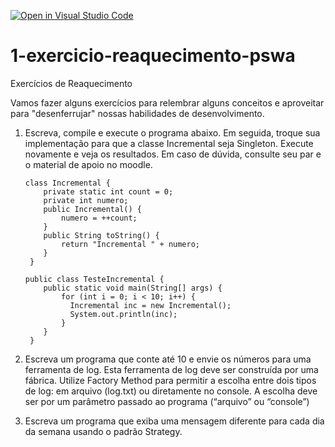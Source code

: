 [![Open in Visual Studio Code](https://classroom.github.com/assets/open-in-vscode-718a45dd9cf7e7f842a935f5ebbe5719a5e09af4491e668f4dbf3b35d5cca122.svg)](https://classroom.github.com/online_ide?assignment_repo_id=14046933&assignment_repo_type=AssignmentRepo)
# 1-exercicio-reaquecimento-pswa
Exercícios de Reaquecimento

Vamos fazer alguns exercícios para relembrar alguns conceitos e aproveitar para "desenferrujar" nossas habilidades de desenvolvimento.

1. Escreva, compile e execute o programa abaixo. Em seguida, troque sua implementação para que a classe Incremental seja Singleton. Execute novamente e veja os resultados. Em caso de dúvida, consulte seu par e o material de apoio no moodle.

    ```
    class Incremental {
        private static int count = 0;
        private int numero;
        public Incremental() {
            numero = ++count;
        }
        public String toString() {
            return "Incremental " + numero;
        }
     }

    public class TesteIncremental {
        public static void main(String[] args) {
            for (int i = 0; i < 10; i++) {
              Incremental inc = new Incremental();
              System.out.println(inc);
            }
        }
     }
    ```
1. Escreva um programa que conte até 10 e envie os números para uma ferramenta de log. Esta ferramenta de log deve ser construída por uma fábrica. Utilize Factory Method para permitir a escolha entre dois tipos de log: em arquivo (log.txt) ou diretamente no console. A escolha deve ser por um parâmetro passado ao programa (“arquivo” ou “console”)
1. Escreva um programa que exiba uma mensagem diferente para cada dia da semana usando o padrão Strategy.
